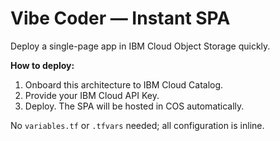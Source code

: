 # Vibe Coder — Instant SPA

Deploy a single-page app in IBM Cloud Object Storage quickly. 

**How to deploy:**
1. Onboard this architecture to IBM Cloud Catalog.
2. Provide your IBM Cloud API Key.
3. Deploy. The SPA will be hosted in COS automatically.

No `variables.tf` or `.tfvars` needed; all configuration is inline.
